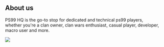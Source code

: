 ## About us
PS99 HQ is the go-to stop for dedicated and technical ps99 players, whether you're a clan owner, clan wars enthusiast, casual player, developer, macro user and more.

<a href="https://discord.gg/yaYQKYCKmb"><img src="https://img.shields.io/badge/Title-37a779?style=for-the-badge"></a>
